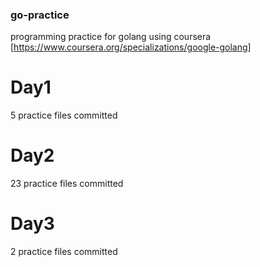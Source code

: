 ### go-practice
programming practice for golang using coursera [https://www.coursera.org/specializations/google-golang]

# Day1
5 practice files committed

# Day2
23 practice files committed 

# Day3
2 practice files committed
